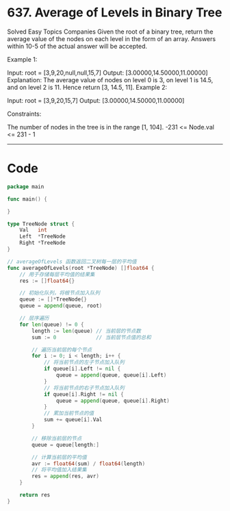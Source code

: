 # 637. Average of Levels in Binary Tree

Solved
Easy
Topics
Companies
Given the root of a binary tree, return the average value of the nodes on each level in the form of an array. Answers within 10-5 of the actual answer will be accepted.

Example 1:

Input: root = [3,9,20,null,null,15,7]
Output: [3.00000,14.50000,11.00000]
Explanation: The average value of nodes on level 0 is 3, on level 1 is 14.5, and on level 2 is 11.
Hence return [3, 14.5, 11].
Example 2:

Input: root = [3,9,20,15,7]
Output: [3.00000,14.50000,11.00000]

Constraints:

The number of nodes in the tree is in the range [1, 104].
-231 <= Node.val <= 231 - 1

---

# Code

```go
package main

func main() {

}

type TreeNode struct {
	Val   int
	Left  *TreeNode
	Right *TreeNode
}

// averageOfLevels 函数返回二叉树每一层的平均值
func averageOfLevels(root *TreeNode) []float64 {
	// 用于存储每层平均值的结果集
	res := []float64{}

	// 初始化队列，将根节点加入队列
	queue := []*TreeNode{}
	queue = append(queue, root)

	// 层序遍历
	for len(queue) != 0 {
		length := len(queue) // 当前层的节点数
		sum := 0             // 当前层节点值的总和

		// 遍历当前层的每个节点
		for i := 0; i < length; i++ {
			// 将当前节点的左子节点加入队列
			if queue[i].Left != nil {
				queue = append(queue, queue[i].Left)
			}
			// 将当前节点的右子节点加入队列
			if queue[i].Right != nil {
				queue = append(queue, queue[i].Right)
			}
			// 累加当前节点的值
			sum += queue[i].Val
		}

		// 移除当前层的节点
		queue = queue[length:]

		// 计算当前层的平均值
		avr := float64(sum) / float64(length)
		// 将平均值加入结果集
		res = append(res, avr)
	}

	return res
}
```
